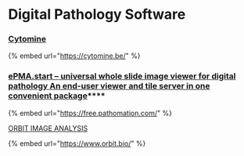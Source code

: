# Digital Pathology Software

### [Cytomine](https://cytomine.be/)

{% embed url="https://cytomine.be/" %}

### [ePMA.start – universal whole slide image viewer for digital pathology  **An end-user viewer and tile server in one convenient package**](https://free.pathomation.com/)\*\*\*\*

{% embed url="https://free.pathomation.com/" %}

[ORBIT IMAGE ANALYSIS](https://www.orbit.bio/)

{% embed url="https://www.orbit.bio/" %}



